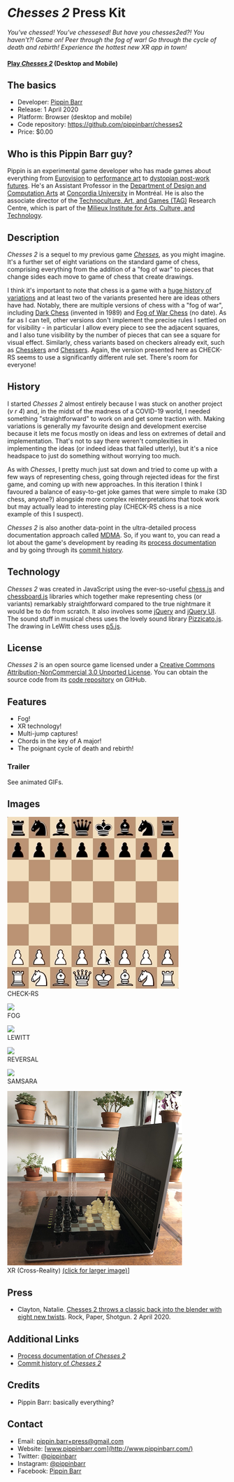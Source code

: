 # _Chesses 2_ Press Kit

_You've chessed! You've chessesed! But have you chesses2ed?! You haven't?! Game on! Peer through the fog of war! Go through the cycle of death and rebirth! Experience the hottest new XR app in town!_

#### [Play _Chesses 2_](https://pippinbarr.github.io/chesses2) (Desktop and Mobile)

## The basics

* Developer: [Pippin Barr](http://www.pippinbarr.com/)
* Release: 1 April 2020
* Platform: Browser (desktop and mobile)
* Code repository: https://github.com/pippinbarr/chesses2
* Price: $0.00

## Who is this Pippin Barr guy?

Pippin is an experimental game developer who has made games about everything from [Eurovision](http://www.pippinbarr.com/2012/03/27/epic-sax-game/) to [performance art](http://www.pippinbarr.com/2011/09/14/the-artist-is-present/) to [dystopian post-work futures](http://www.pippinbarr.com/games/2017/07/03/it-is-as-if-you-were-doing-work.html). He's an Assistant Professor in the [Department of Design and Computation Arts](http://www.concordia.ca/finearts/design.html) at [Concordia University](http://www.concordia.ca/) in Montréal. He is also the associate director of the [Technoculture, Art, and Games (TAG)](http://tag.hexagram.ca/) Research Centre, which is part of the [Milieux Institute for Arts, Culture, and Technology](http://milieux.concordia.ca/).

## Description

_Chesses 2_ is a sequel to my previous game [_Chesses_](https://pippinbarr.github.io/chesses/), as you might imagine. It's a further set of eight variations on the standard game of chess, comprising everything from the addition of a "fog of war" to pieces that change sides each move to game of chess that create drawings.

I think it's important to note that chess is a game with a [huge history of variations](https://www.chessvariants.com/) and at least two of the variants presented here are ideas others have had. Notably, there are multiple versions of chess with a "fog of war", including [Dark Chess](https://en.wikipedia.org/wiki/Dark_chess) (invented in 1989) and [Fog of War Chess](https://www.chessvariants.com/other.dir/fog_of_war_chess.html) (no date). As far as I can tell, other versions don't implement the precise rules I settled on for visibility - in particular I allow every piece to see the adjacent squares, and I also tune visibility by the number of pieces that can see a square for visual effect. Similarly, chess variants based on checkers already exit, such as [Chesskers](http://www.chesskers.com/) and [Chessers](https://boardgamegeek.com/boardgame/13626/chessers). Again, the version presented here as CHECK-RS seems to use a significantly different rule set. There's room for everyone!

## History

I started _Chesses 2_ almost entirely because I was stuck on another project (_v r 4_) and, in the midst of the madness of a COVID-19 world, I needed something "straightforward" to work on and get some traction with. Making variations is generally my favourite design and development exercise because it lets me focus mostly on ideas and less on extremes of detail and implementation. That's not to say there weren't complexities in implementing the ideas (or indeed ideas that failed utterly), but it's a nice headspace to just do something without worrying too much.

As with _Chesses_, I pretty much just sat down and tried to come up with a few ways of representing chess, going through rejected ideas for the first game, and coming up with new approaches. In this iteration I think I favoured a balance of easy-to-get joke games that were simple to make (3D chess, anyone?) alongside more complex reinterpretations that took work but may actually lead to interesting play (CHECK-RS chess is a nice example of this I suspect).

_Chesses 2_ is also another data-point in the ultra-detailed process documentation approach called [MDMA](http://www.gamesasresearch.com/mdma). So, if you want to, you can read a lot about the game's development by reading its [process documentation](https://github.com/pippinbarr/chesses2/blob/master/process/README.md) and by going through its [commit history](https://github.com/pippinbarr/chesses2/commits/master).

## Technology

_Chesses 2_ was created in JavaScript using the ever-so-useful [chess.js](https://github.com/jhlywa/chess.js) and [chessboard.js](https://chessboardjs.com/) libraries which together make representing chess (or variants) remarkably straightforward compared to the true nightmare it would be to do from scratch. It also involves some [jQuery](https://jquery.com/) and [jQuery UI](https://jqueryui.com/). The sound stuff in musical chess uses the lovely sound library [Pizzicato.js](https://alemangui.github.io/pizzicato/). The drawing in LeWitt chess uses [p5.js](https://p5js.org/).

## License

_Chesses 2_ is an open source game licensed under a [Creative Commons Attribution-NonCommercial 3.0 Unported License](http://creativecommons.org/licenses/by-nc/3.0/). You can obtain the source code from its [code repository](https://github.com/pippinbarr/chesses) on GitHub.

## Features

- Fog!
- XR technology!
- Multi-jump captures!
- Chords in the key of A major!
- The poignant cycle of death and rebirth!

### Trailer

See animated GIFs.

## Images

![](images/check-rs-chess.gif)  
CHECK-RS

![](images/fog-chess.gif)  
FOG

![](images/lewitt-chess.gif)  
LEWITT

![](images/reversal-chess.gif)  
REVERSAL

![](images/samsara-chess.gif)  
SAMSARA

![](images/xr-chess.png)  
XR (Cross-Reality) [(click for larger image)](images/xr-chess-large.png)]

## Press

- Clayton, Natalie. [Chesses 2 throws a classic back into the blender with eight new twists](https://www.rockpapershotgun.com/2020/04/02/chesses-2-throws-a-classic-back-into-the-blender-with-eight-new-twists/). Rock, Paper, Shotgun. 2 April 2020.

## Additional Links

- [Process documentation of _Chesses 2_](https://github.com/pippinbarr/chesses2/blob/master/process/README.md)
- [Commit history of _Chesses 2_](https://github.com/pippinbarr/chesses/commits2/master)

## Credits

* Pippin Barr: basically everything?

## Contact

* Email: [pippin.barr+press@gmail.com](mailto:pippin.barr+press@gmail.com)
* Website: [www.pippinbarr.com](http://www.pippinbarr.com/)
* Twitter: [@pippinbarr](https://www.twitter.com/pippinbarr)
* Instagram: [@pippinbarr](https://www.instagram.com/pippinbarr)
* Facebook: [Pippin Barr](http://www.facebook.com/pippin.barr)
